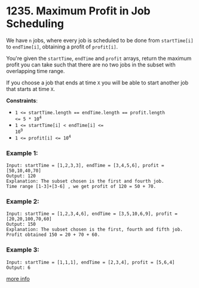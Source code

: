 # 1235. Maximum Profit in Job Scheduling

We have `n` jobs, where every job is scheduled to be done from `startTime[i]` to `endTime[i]`, obtaining a profit of `profit[i]`.

You're given the `startTime`, `endTime` and `profit` arrays, return the maximum profit you can take such that there are no two jobs in the subset with overlapping time range.

If you choose a job that ends at time `X` you will be able to start another job that starts at time `X`.

**Constraints**:
- <code>1 <= startTime.length == endTime.length == profit.length <= 5 * 10<sup>4</sup></code>
- <code>1 <= startTime[i] < endTime[i] <= 10<sup>9</sup></code>
- <code>1 <= profit[i] <= 10<sup>4</sup></code>

### Example 1:
```
Input: startTime = [1,2,3,3], endTime = [3,4,5,6], profit = [50,10,40,70]
Output: 120
Explanation: The subset chosen is the first and fourth job. 
Time range [1-3]+[3-6] , we get profit of 120 = 50 + 70.
```

### Example 2:
```
Input: startTime = [1,2,3,4,6], endTime = [3,5,10,6,9], profit = [20,20,100,70,60]
Output: 150
Explanation: The subset chosen is the first, fourth and fifth job. 
Profit obtained 150 = 20 + 70 + 60.
```

### Example 3:
```
Input: startTime = [1,1,1], endTime = [2,3,4], profit = [5,6,4]
Output: 6
```
[more info](https://leetcode.com/problems/maximum-profit-in-job-scheduling/)
